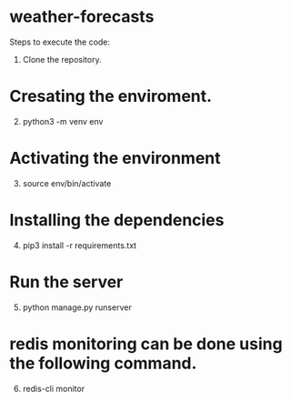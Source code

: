 # weather-forecasts

Steps to execute the code:

1) Clone the repository.

# Cresating the enviroment.
2) python3 -m venv env

# Activating the environment
3) source env/bin/activate

# Installing the dependencies 
4) pip3 install -r requirements.txt

# Run the server 
5) python manage.py runserver 

# redis monitoring can be done using the following command. 
6) redis-cli monitor



